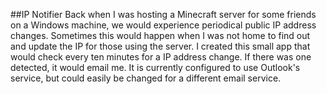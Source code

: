 ##IP Notifier
Back when I was hosting a Minecraft server for some friends on a Windows machine, we would experience periodical public IP address changes. Sometimes this would happen when I was not home to find out and update the IP for those using the server. I created this small app that would check every ten minutes for a IP address change. If there was one detected, it would email me. It is currently configured to use Outlook's service, but could easily be changed for a different email service.
